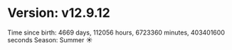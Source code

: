 # Version: v12.9.12
Time since birth: 4669 days, 112056 hours, 6723360 minutes, 403401600 seconds
Season: Summer ☀️
